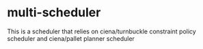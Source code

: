 # multi-scheduler
This is a scheduler that relies on ciena/turnbuckle constraint policy scheduler and ciena/pallet planner scheduler
